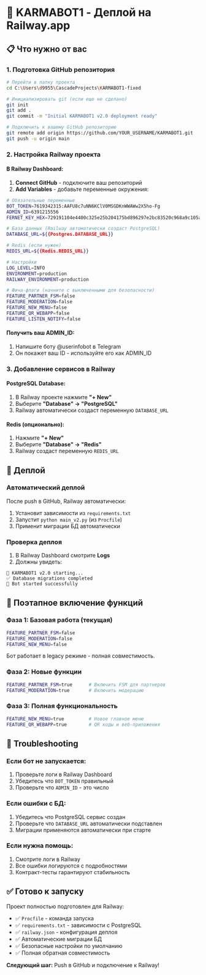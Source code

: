 # 🚀 KARMABOT1 - Деплой на Railway.app

## 📋 Что нужно от вас

### 1. Подготовка GitHub репозитория
```bash
# Перейти в папку проекта
cd C:\Users\d9955\CascadeProjects\KARMABOT1-fixed

# Инициализировать git (если еще не сделано)
git init
git add .
git commit -m "Initial KARMABOT1 v2.0 deployment ready"

# Подключить к вашему GitHub репозиторию
git remote add origin https://github.com/YOUR_USERNAME/KARMABOT1.git
git push -u origin main
```

### 2. Настройка Railway проекта

#### В Railway Dashboard:
1. **Connect GitHub** - подключите ваш репозиторий
2. **Add Variables** - добавьте переменные окружения:

```bash
# Обязательные переменные
BOT_TOKEN=7619342315:AAFU8c7uNN6KClV0MSGDKnWWAWw2X5ho-Fg
ADMIN_ID=6391215556
FERNET_KEY_HEX=729191104e4400c325e25b204175bd896297e2bc83520c968a9c105aaad9f9cc

# База данных (Railway автоматически создаст PostgreSQL)
DATABASE_URL=${{Postgres.DATABASE_URL}}

# Redis (если нужен)
REDIS_URL=${{Redis.REDIS_URL}}

# Настройки
LOG_LEVEL=INFO
ENVIRONMENT=production
RAILWAY_ENVIRONMENT=production

# Фича-флаги (начните с выключенными для безопасности)
FEATURE_PARTNER_FSM=false
FEATURE_MODERATION=false
FEATURE_NEW_MENU=false
FEATURE_QR_WEBAPP=false
FEATURE_LISTEN_NOTIFY=false
```

#### Получить ваш ADMIN_ID:
1. Напишите боту @userinfobot в Telegram
2. Он покажет ваш ID - используйте его как ADMIN_ID

### 3. Добавление сервисов в Railway

#### PostgreSQL Database:
1. В Railway проекте нажмите **"+ New"**
2. Выберите **"Database" → "PostgreSQL"**
3. Railway автоматически создаст переменную `DATABASE_URL`

#### Redis (опционально):
1. Нажмите **"+ New"**
2. Выберите **"Database" → "Redis"**
3. Railway создаст переменную `REDIS_URL`

## 🚀 Деплой

### Автоматический деплой
После push в GitHub, Railway автоматически:
1. Установит зависимости из `requirements.txt`
2. Запустит `python main_v2.py` (из `Procfile`)
3. Применит миграции БД автоматически

### Проверка деплоя
1. В Railway Dashboard смотрите **Logs**
2. Должны увидеть:
```
🤖 KARMABOT1 v2.0 starting...
✅ Database migrations completed
🚀 Bot started successfully
```

## 🔧 Поэтапное включение функций

### Фаза 1: Базовая работа (текущая)
```bash
FEATURE_PARTNER_FSM=false
FEATURE_MODERATION=false
FEATURE_NEW_MENU=false
```
Бот работает в legacy режиме - полная совместимость.

### Фаза 2: Новые функции
```bash
FEATURE_PARTNER_FSM=true      # Включить FSM для партнеров
FEATURE_MODERATION=true       # Включить модерацию
```

### Фаза 3: Полная функциональность
```bash
FEATURE_NEW_MENU=true         # Новое главное меню
FEATURE_QR_WEBAPP=true        # QR коды и веб-приложения
```

## 🐛 Troubleshooting

### Если бот не запускается:
1. Проверьте логи в Railway Dashboard
2. Убедитесь что `BOT_TOKEN` правильный
3. Проверьте что `ADMIN_ID` - это число

### Если ошибки с БД:
1. Убедитесь что PostgreSQL сервис создан
2. Проверьте что `DATABASE_URL` автоматически подставлен
3. Миграции применяются автоматически при старте

### Если нужна помощь:
1. Смотрите логи в Railway
2. Все ошибки логируются с подробностями
3. Контракт-тесты гарантируют стабильность

## ✅ Готово к запуску

Проект полностью подготовлен для Railway:
- ✅ `Procfile` - команда запуска
- ✅ `requirements.txt` - зависимости с PostgreSQL
- ✅ `railway.json` - конфигурация деплоя
- ✅ Автоматические миграции БД
- ✅ Безопасные настройки по умолчанию
- ✅ Полная обратная совместимость

**Следующий шаг:** Push в GitHub и подключение к Railway!
